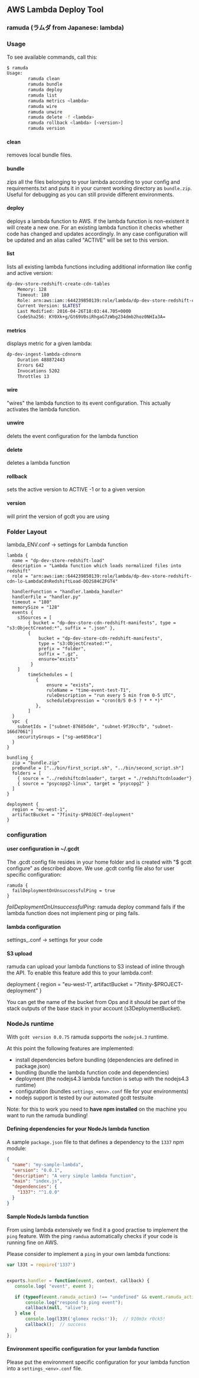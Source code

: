 ## AWS Lambda Deploy Tool
### ramuda (ラムダ from Japanese: lambda)

### Usage

To see available commands, call this:

```bash
$ ramuda
Usage:
        ramuda clean
        ramuda bundle
        ramuda deploy
        ramuda list
        ramuda metrics <lambda>
        ramuda wire
        ramuda unwire
        ramuda delete -f <lambda>
        ramuda rollback <lambda> [<version>]
        ramuda version
```
#### clean
removes local bundle files.

#### bundle
zips all the files belonging to your lambda according to your config and requirements.txt and puts it in your current working directory as `bundle.zip`. Useful for debugging as you can still provide different environments.

#### deploy
deploys a lambda function to AWS. If the lambda function is non-existent it will create a new one. For an existing lambda function it checks whether code has changed and updates accordingly. In any case configuration will be updated and an alias called "ACTIVE" will be set to this version.

#### list
lists all existing lambda functions including additional information like config and active version:
```bash
dp-dev-store-redshift-create-cdn-tables
	Memory: 128
	Timeout: 180
	Role: arn:aws:iam::644239850139:role/lambda/dp-dev-store-redshift-cdn-LambdaCdnRedshiftTableCr-G7ME657RXFDB
	Current Version: $LATEST
	Last Modified: 2016-04-26T18:03:44.705+0000
	CodeSha256: KY0Xk+g/Gt69V0siRhgaG7zWbg234dmb2hoz0NHIa3A=
```

#### metrics
displays metric for a given lambda:
```bash
dp-dev-ingest-lambda-cdnnorm
	Duration 488872443
	Errors 642
	Invocations 5202
	Throttles 13
```

#### wire
"wires" the lambda function to its event configuration. This actually activates the lambda function.

#### unwire
delets the event configuration for the lambda function

#### delete
deletes a lambda function

#### rollback
sets the active version to ACTIVE -1 or to a given version

#### version
will print the version of gcdt you are using


### Folder Layout

lambda_ENV.conf -> settings for Lambda function

```text
lambda {
  name = "dp-dev-store-redshift-load"
  description = "Lambda function which loads normalized files into redshift"
  role = "arn:aws:iam::644239850139:role/lambda/dp-dev-store-redshift-cdn-lo-LambdaCdnRedshiftLoad-DD2S84CZFGT4"

  handlerFunction = "handler.lambda_handler"
  handlerFile = "handler.py"
  timeout = "180"
  memorySize = "128"
  events {
    s3Sources = [
        { bucket = "dp-dev-store-cdn-redshift-manifests", type = "s3:ObjectCreated:*", suffix = ".json" },
        { 
            bucket = "dp-dev-store-cdn-redshift-manifests",
            type = "s3:ObjectCreated:*",
            prefix = "folder",
            suffix = ".gz",
            ensure="exists"
         }
    ]
        timeSchedules = [
           {
               ensure = "exists",
               ruleName = "time-event-test-T1",
               ruleDescription = "run every 5 min from 0-5 UTC",
               scheduleExpression = "cron(0/5 0-5 ? * * *)"
           },
        ]
  }
  vpc  {
    subnetIds = ["subnet-87685dde", "subnet-9f39ccfb", "subnet-166d7061"]
    securityGroups = ["sg-ae6850ca"]
  }
}

bundling {
  zip = "bundle.zip"
  preBundle = ["../bin/first_script.sh", "../bin/second_script.sh"]
  folders = [
    { source = "../redshiftcdnloader", target = "./redshiftcdnloader"}
    { source = "psycopg2-linux", target = "psycopg2" }
  ]
}

deployment {
  region = "eu-west-1",
  artifactBucket = "7finity-$PROJECT-deployment"
}

```

### configuration

#### user configuration in ~/.gcdt

The .gcdt config file resides in your home folder and is created with "$ gcdt configure" as described above.
We use .gcdt config file also for user specific configuration:

```text
ramuda {
  failDeploymentOnUnsuccessfulPing = true
}
```

*failDeploymentOnUnsuccessfulPing*: ramuda deploy command fails if the lambda function does not implement ping or ping fails.


#### lambda configuration

settings_<env>.conf -> settings for your code


#### S3 upload
ramuda can upload your lambda functions to S3 instead of inline through the API.
To enable this feature add this to your lambda.conf:

deployment {
region = "eu-west-1",
    artifactBucket = "7finity-$PROJECT-deployment"
}

You can get the name of the bucket from Ops and it should be part of the stack outputs of the base stack in your account (s3DeploymentBucket).


### NodeJs runtime

With `gcdt version 0.0.75` ramuda supports the `nodejs4.3` runtime.

At this point the following features are implemented:

* install dependencies before bundling (dependencies are defined in package.json)
* bundling (bundle the lambda function code and dependencies)
* deployment (the nodejs4.3 lambda function is setup with the nodejs4.3 runtime)
* configuration (bundles `settings_<env>.conf` file for your environments)
* nodejs support is tested by our automated gcdt testsuite

Note: for this to work you need to **have npm installed** on the machine you want to run the ramuda bundling!


#### Defining dependencies for your NodeJs lambda function

A sample `package.json` file to that defines a dependency to the `1337` npm module:

```json
{
  "name": "my-sample-lambda",
  "version": "0.0.1",
  "description": "A very simple lambda function",
  "main": "index.js",
  "dependencies": {
    "1337": "^1.0.0"
  }
}
```


#### Sample NodeJs lambda function

From using lambda extensively we find it a good practise to implement the `ping` feature. With the ping `ramdua` automatically checks if your code is running fine on AWS.
 
 Please consider to implement a `ping` in your own lambda functions:
 
 ```javascript
var l33t = require('1337')


exports.handler = function(event, context, callback) {
    console.log( "event", event );

    if (typeof(event.ramuda_action) !== "undefined" && event.ramuda_action == "ping") {
        console.log("respond to ping event");
        callback(null, "alive");
    } else {
        console.log(l33t('glomex rocks!'));  // 910m3x r0ck5!
        callback();  // success
    }
};
```


#### Environment specific configuration for your lambda function

Please put the environment specific configuration for your lambda function into a `settings_<env>.conf` file.
